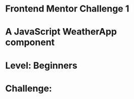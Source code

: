 # Frontend Mentor Challenge 1

# A JavaScript WeatherApp component

# Level: Beginners

# Challenge:
